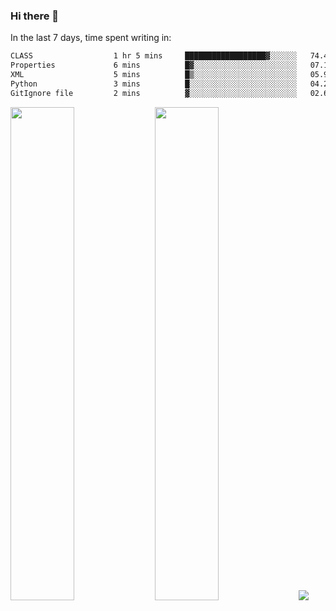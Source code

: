 ### Hi there 👋

In the last 7 days, time spent writing in:

<!--START_SECTION:waka-->

```txt
CLASS                  1 hr 5 mins     ██████████████████▓░░░░░░   74.46 %
Properties             6 mins          █▓░░░░░░░░░░░░░░░░░░░░░░░   07.16 %
XML                    5 mins          █▒░░░░░░░░░░░░░░░░░░░░░░░   05.92 %
Python                 3 mins          █░░░░░░░░░░░░░░░░░░░░░░░░   04.22 %
GitIgnore file         2 mins          ▓░░░░░░░░░░░░░░░░░░░░░░░░   02.63 %
```

<!--END_SECTION:waka-->

<img src="https://wakatime.com/share/@jimtje/5d0c92de-08f8-4a72-8f2f-6a9693d1e318.svg" width=45% height=45%> <img src="https://wakatime.com/share/@jimtje/501498ae-bda5-4da7-a89d-b40bcdd5556d.svg" width=45% height=45%>
![](https://hit.yhype.me/github/profile?user_id=43537315)
